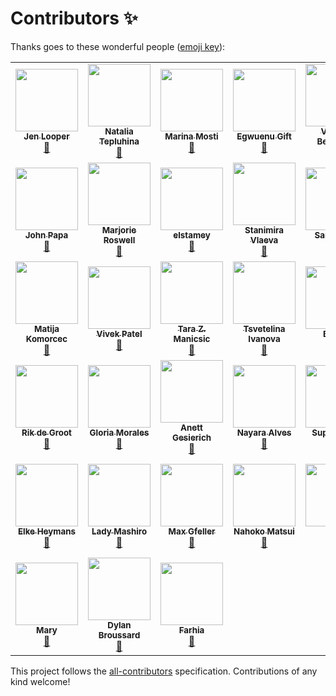 # Contributors ✨

Thanks goes to these wonderful people ([emoji key](https://allcontributors.org/docs/en/emoji-key)):

<!-- ALL-CONTRIBUTORS-LIST:START - Do not remove or modify this section -->
<!-- prettier-ignore-start -->
<!-- markdownlint-disable -->
<table>
  <tr>
    <td align="center"><a href="http://www.jenlooper.com"><img src="https://avatars2.githubusercontent.com/u/1450004?v=4" width="100px;" alt=""/><br /><sub><b>Jen Looper</b></sub></a><br /><a href="https://github.com/FrontEndFoxes/curriculum/commits?author=jlooper" title="Documentation">📖</a></td>
    <td align="center"><a href="https://twitter.com/N_Tepluhina"><img src="https://avatars0.githubusercontent.com/u/18719025?v=4" width="100px;" alt=""/><br /><sub><b>Natalia Tepluhina</b></sub></a><br /><a href="https://github.com/FrontEndFoxes/curriculum/commits?author=NataliaTepluhina" title="Documentation">📖</a></td>
    <td align="center"><a href="https://github.com/marina-mosti"><img src="https://avatars0.githubusercontent.com/u/14843771?v=4" width="100px;" alt=""/><br /><sub><b>Marina Mosti</b></sub></a><br /><a href="https://github.com/FrontEndFoxes/curriculum/commits?author=marina-mosti" title="Documentation">📖</a></td>
    <td align="center"><a href="https://www.giftegwuenu.com"><img src="https://avatars3.githubusercontent.com/u/17781315?v=4" width="100px;" alt=""/><br /><sub><b>Egwuenu Gift</b></sub></a><br /><a href="https://github.com/FrontEndFoxes/curriculum/commits?author=lauragift21" title="Documentation">📖</a></td>
    <td align="center"><a href="https://twitter.com/vicbergquist"><img src="https://avatars0.githubusercontent.com/u/25737281?v=4" width="100px;" alt=""/><br /><sub><b>Victoria Bergquist</b></sub></a><br /><a href="https://github.com/FrontEndFoxes/curriculum/commits?author=vicbergquist" title="Documentation">📖</a></td>
    <td align="center"><a href="https://github.com/willi84"><img src="https://avatars0.githubusercontent.com/u/6207308?v=4" width="100px;" alt=""/><br /><sub><b>Robert Willemelis</b></sub></a><br /><a href="https://github.com/FrontEndFoxes/curriculum/commits?author=willi84" title="Documentation">📖</a></td>
    <td align="center"><a href="https://github.com/marydavis"><img src="https://avatars2.githubusercontent.com/u/176437?v=4" width="100px;" alt=""/><br /><sub><b>Mary</b></sub></a><br /><a href="https://github.com/FrontEndFoxes/curriculum/commits?author=marydavis" title="Documentation">📖</a></td>
  </tr>
  <tr>
    <td align="center"><a href="http://johnpapa.net"><img src="https://avatars2.githubusercontent.com/u/1202528?v=4" width="100px;" alt=""/><br /><sub><b>John Papa</b></sub></a><br /><a href="https://github.com/FrontEndFoxes/curriculum/commits?author=johnpapa" title="Documentation">📖</a></td>
    <td align="center"><a href="https://github.com/mroswell"><img src="https://avatars0.githubusercontent.com/u/192568?v=4" width="100px;" alt=""/><br /><sub><b>Marjorie Roswell</b></sub></a><br /><a href="https://github.com/FrontEndFoxes/curriculum/commits?author=mroswell" title="Documentation">📖</a></td>
    <td align="center"><a href="https://github.com/elstamey"><img src="https://avatars3.githubusercontent.com/u/4660760?v=4" width="100px;" alt=""/><br /><sub><b>elstamey</b></sub></a><br /><a href="https://github.com/FrontEndFoxes/curriculum/commits?author=elstamey" title="Documentation">📖</a></td>
    <td align="center"><a href="https://twitter.com/StanimiraVlaeva"><img src="https://avatars2.githubusercontent.com/u/7893485?v=4" width="100px;" alt=""/><br /><sub><b>Stanimira Vlaeva</b></sub></a><br /><a href="https://github.com/FrontEndFoxes/curriculum/commits?author=sis0k0" title="Documentation">📖</a></td>
    <td align="center"><a href="http://iamsaravieira.com"><img src="https://avatars0.githubusercontent.com/u/1051509?v=4" width="100px;" alt=""/><br /><sub><b>Sara Vieira</b></sub></a><br /><a href="https://github.com/FrontEndFoxes/curriculum/commits?author=SaraVieira" title="Documentation">📖</a></td>
    <td align="center"><a href="http://www.JenniferBland.com"><img src="https://avatars1.githubusercontent.com/u/10262857?v=4" width="100px;" alt=""/><br /><sub><b>Jennifer Bland</b></sub></a><br /><a href="https://github.com/FrontEndFoxes/curriculum/commits?author=ratracegrad" title="Documentation">📖</a></td>
    <td align="center"><a href="https://github.com/madelynpapa"><img src="https://avatars2.githubusercontent.com/u/48897606?v=4" width="100px;" alt=""/><br /><sub><b>madelynpapa</b></sub></a><br /><a href="https://github.com/FrontEndFoxes/curriculum/commits?author=madelynpapa" title="Documentation">📖</a></td>
  </tr>
  <tr>
    <td align="center"><a href="https://github.com/MattKomorcec"><img src="https://avatars2.githubusercontent.com/u/7004823?v=4" width="100px;" alt=""/><br /><sub><b>Matija Komorcec</b></sub></a><br /><a href="https://github.com/FrontEndFoxes/curriculum/commits?author=MattKomorcec" title="Documentation">📖</a></td>
    <td align="center"><a href="http://vivens.io"><img src="https://avatars1.githubusercontent.com/u/11770676?v=4" width="100px;" alt=""/><br /><sub><b>Vivek Patel</b></sub></a><br /><a href="https://github.com/FrontEndFoxes/curriculum/commits?author=vivensio" title="Documentation">📖</a></td>
    <td align="center"><a href="https://tzmanics.com"><img src="https://avatars1.githubusercontent.com/u/3611928?v=4" width="100px;" alt=""/><br /><sub><b>Tara Z. Manicsic</b></sub></a><br /><a href="https://github.com/FrontEndFoxes/curriculum/commits?author=tzmanics" title="Documentation">📖</a></td>
    <td align="center"><a href="https://github.com/tsvetie"><img src="https://avatars0.githubusercontent.com/u/8738876?v=4" width="100px;" alt=""/><br /><sub><b>Tsvetelina Ivanova</b></sub></a><br /><a href="https://github.com/FrontEndFoxes/curriculum/commits?author=tsvetie" title="Documentation">📖</a></td>
    <td align="center"><a href="http://tonjohn.com/"><img src="https://avatars1.githubusercontent.com/u/7477471?v=4" width="100px;" alt=""/><br /><sub><b>Burton</b></sub></a><br /><a href="https://github.com/FrontEndFoxes/curriculum/commits?author=tonjohn" title="Documentation">📖</a></td>
    <td align="center"><a href="http://radhika.dev"><img src="https://avatars2.githubusercontent.com/u/3877076?v=4" width="100px;" alt=""/><br /><sub><b>Radhika Morabia</b></sub></a><br /><a href="https://github.com/FrontEndFoxes/curriculum/commits?author=rmorabia" title="Documentation">📖</a></td>
    <td align="center"><a href="https://novella.dev"><img src="https://avatars3.githubusercontent.com/u/38117965?v=4" width="100px;" alt=""/><br /><sub><b>Novella C.</b></sub></a><br /><a href="https://github.com/FrontEndFoxes/curriculum/commits?author=novellac" title="Documentation">📖</a></td>
  </tr>
  <tr>
    <td align="center"><a href="https://www.forsure.dev"><img src="https://avatars3.githubusercontent.com/u/7371571?v=4" width="100px;" alt=""/><br /><sub><b>Rik de Groot</b></sub></a><br /><a href="https://github.com/FrontEndFoxes/curriculum/commits?author=hwdegroot" title="Documentation">📖</a></td>
    <td align="center"><a href="https://codepen.io/gmoraleslondono"><img src="https://avatars2.githubusercontent.com/u/20589565?v=4" width="100px;" alt=""/><br /><sub><b>Gloria Morales</b></sub></a><br /><a href="https://github.com/FrontEndFoxes/curriculum/commits?author=gmoraleslondono" title="Documentation">📖</a></td>
    <td align="center"><a href="https://emsuiko.de"><img src="https://avatars1.githubusercontent.com/u/4366030?v=4" width="100px;" alt=""/><br /><sub><b>Anett Gesierich</b></sub></a><br /><a href="https://github.com/FrontEndFoxes/curriculum/commits?author=emsuiko" title="Documentation">📖</a></td>
    <td align="center"><a href="https://codepen.io/diemoritat/"><img src="https://avatars3.githubusercontent.com/u/1895474?v=4" width="100px;" alt=""/><br /><sub><b>Nayara Alves</b></sub></a><br /><a href="https://github.com/FrontEndFoxes/curriculum/commits?author=diemoritat" title="Documentation">📖</a></td>
    <td align="center"><a href="https://github.com/alphacentauri82"><img src="https://avatars2.githubusercontent.com/u/25756676?v=4" width="100px;" alt=""/><br /><sub><b>Super Diana</b></sub></a><br /><a href="https://github.com/FrontEndFoxes/curriculum/commits?author=alphacentauri82" title="Documentation">📖</a></td>
    <td align="center"><a href="https://github.com/Vannsl"><img src="https://avatars3.githubusercontent.com/u/5849721?v=4" width="100px;" alt=""/><br /><sub><b>Vanessa Böhner</b></sub></a><br /><a href="https://github.com/FrontEndFoxes/curriculum/commits?author=Vannsl" title="Documentation">📖</a></td>
    <td align="center"><a href="https://github.com/Arienlys"><img src="https://avatars1.githubusercontent.com/u/48921432?v=4" width="100px;" alt=""/><br /><sub><b>arienlys</b></sub></a><br /><a href="https://github.com/FrontEndFoxes/curriculum/commits?author=Arienlys" title="Documentation">📖</a></td>
  </tr>
  <tr>
    <td align="center"><a href="http://elkewritescode.be"><img src="https://avatars1.githubusercontent.com/u/31392019?v=4" width="100px;" alt=""/><br /><sub><b>Elke Heymans</b></sub></a><br /><a href="https://github.com/FrontEndFoxes/curriculum/commits?author=ElkeBxl" title="Documentation">📖</a></td>
    <td align="center"><a href="http://ladymashiro.ch"><img src="https://avatars3.githubusercontent.com/u/33541195?v=4" width="100px;" alt=""/><br /><sub><b>Lady Mashiro</b></sub></a><br /><a href="https://github.com/FrontEndFoxes/curriculum/commits?author=LadyMashiro" title="Documentation">📖</a></td>
    <td align="center"><a href="http://twitter.com/mgfeller"><img src="https://avatars1.githubusercontent.com/u/361435?v=4" width="100px;" alt=""/><br /><sub><b>Max Gfeller</b></sub></a><br /><a href="https://github.com/FrontEndFoxes/curriculum/commits?author=MaxGfeller" title="Documentation">📖</a></td>
    <td align="center"><a href="https://github.com/nahokomatsui"><img src="https://avatars3.githubusercontent.com/u/12132975?v=4" width="100px;" alt=""/><br /><sub><b>Nahoko Matsui</b></sub></a><br /><a href="https://github.com/FrontEndFoxes/curriculum/commits?author=nahokomatsui" title="Documentation">📖</a></td>
    <td align="center"><a href="https://github.com/ryamakuchi"><img src="https://avatars3.githubusercontent.com/u/35450730?v=4" width="100px;" alt=""/><br /><sub><b>rry</b></sub></a><br /><a href="https://github.com/FrontEndFoxes/curriculum/commits?author=ryamakuchi" title="Documentation">📖</a></td>
    <td align="center"><a href="https://github.com/chisaco"><img src="https://avatars3.githubusercontent.com/u/13715682?v=4" width="100px;" alt=""/><br /><sub><b>chisaco</b></sub></a><br /><a href="https://github.com/FrontEndFoxes/curriculum/commits?author=chisaco" title="Documentation">📖</a></td>
    <td align="center"><a href="https://medium.com/@dzeyelid"><img src="https://avatars0.githubusercontent.com/u/977117?v=4" width="100px;" alt=""/><br /><sub><b>Kazumi OHIRA (@dz_)</b></sub></a><br /><a href="https://github.com/FrontEndFoxes/curriculum/commits?author=dzeyelid" title="Documentation">📖</a></td>
  </tr>
  <tr>
    <td align="center"><a href="https://github.com/marymar"><img src="https://avatars3.githubusercontent.com/u/6716466?v=4" width="100px;" alt=""/><br /><sub><b>Mary</b></sub></a><br /><a href="https://github.com/FrontEndFoxes/curriculum/commits?author=marymar" title="Documentation">📖</a></td>
    <td align="center"><a href="https://assurance-maladie-digital.github.io/vue-dot/en/"><img src="https://avatars1.githubusercontent.com/u/10298932?v=4" width="100px;" alt=""/><br /><sub><b>Dylan Broussard</b></sub></a><br /><a href="https://github.com/FrontEndFoxes/curriculum/commits?author=deraw" title="Documentation">📖</a></td>
    <td align="center"><a href="http://farhia.netlify.app"><img src="https://avatars1.githubusercontent.com/u/20928494?v=4" width="100px;" alt=""/><br /><sub><b>Farhia</b></sub></a><br /><a href="https://github.com/FrontEndFoxes/curriculum/commits?author=FarhiaM" title="Documentation">📖</a></td>
  </tr>
</table>

<!-- markdownlint-enable -->
<!-- prettier-ignore-end -->

<!-- ALL-CONTRIBUTORS-LIST:END -->

This project follows the [all-contributors](https://github.com/all-contributors/all-contributors) specification. Contributions of any kind welcome!
